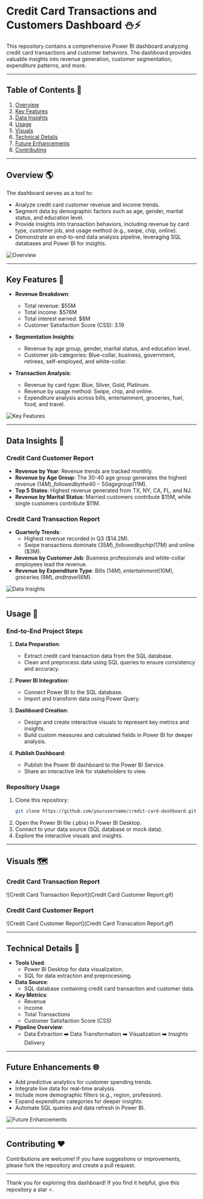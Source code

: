 # Credit Card Transactions and Customers Dashboard ⛄️⚡

This repository contains a comprehensive Power BI dashboard analyzing credit card transactions and customer behaviors. The dashboard provides valuable insights into revenue generation, customer segmentation, expenditure patterns, and more.

---

## Table of Contents 🔀
1. [Overview](#overview)
2. [Key Features](#key-features)
3. [Data Insights](#data-insights)
4. [Usage](#usage)
5. [Visuals](#visuals)
6. [Technical Details](#technical-details)
7. [Future Enhancements](#future-enhancements)
8. [Contributing](#contributing)

---

## Overview 🌎

The dashboard serves as a tool to:
- Analyze credit card customer revenue and income trends.
- Segment data by demographic factors such as age, gender, marital status, and education level.
- Provide insights into transaction behaviors, including revenue by card type, customer job, and usage method (e.g., swipe, chip, online).
- Demonstrate an end-to-end data analysis pipeline, leveraging SQL databases and Power BI for insights.

![Overview](https://media.giphy.com/media/l0HUpt2s9Pclgt9Vm/giphy.gif)

---

## Key Features 🌟

- **Revenue Breakdown**:
  - Total revenue: $55M
  - Total income: $576M
  - Total interest earned: $8M
  - Customer Satisfaction Score (CSS): 3.19

- **Segmentation Insights**:
  - Revenue by age group, gender, marital status, and education level.
  - Customer job categories: Blue-collar, business, government, retirees, self-employed, and white-collar.

- **Transaction Analysis**:
  - Revenue by card type: Blue, Silver, Gold, Platinum.
  - Revenue by usage method: Swipe, chip, and online.
  - Expenditure analysis across bills, entertainment, groceries, fuel, food, and travel.

![Key Features](https://media.giphy.com/media/3o7aD2saalBwwftBIY/giphy.gif)

---

## Data Insights 🔎

### Credit Card Customer Report
- **Revenue by Year**: Revenue trends are tracked monthly.
- **Revenue by Age Group**: The 30-40 age group generates the highest revenue ($14M), followed by the 40-50 age group ($11M).
- **Top 5 States**: Highest revenue generated from TX, NY, CA, FL, and NJ.
- **Revenue by Marital Status**: Married customers contribute $15M, while single customers contribute $11M.

### Credit Card Transaction Report
- **Quarterly Trends**:
  - Highest revenue recorded in Q3 ($14.2M).
  - Swipe transactions dominate ($35M), followed by chip ($17M) and online ($3M).
- **Revenue by Customer Job**: Business professionals and white-collar employees lead the revenue.
- **Revenue by Expenditure Type**: Bills ($14M), entertainment ($10M), groceries ($9M), and travel ($6M).

![Data Insights](https://media.giphy.com/media/xT0GqssRweIhlz209i/giphy.gif)

---

## Usage 🔧

### End-to-End Project Steps

1. **Data Preparation**:
   - Extract credit card transaction data from the SQL database.
   - Clean and preprocess data using SQL queries to ensure consistency and accuracy.

2. **Power BI Integration**:
   - Connect Power BI to the SQL database.
   - Import and transform data using Power Query.

3. **Dashboard Creation**:
   - Design and create interactive visuals to represent key metrics and insights.
   - Build custom measures and calculated fields in Power BI for deeper analysis.

4. **Publish Dashboard**:
   - Publish the Power BI dashboard to the Power BI Service.
   - Share an interactive link for stakeholders to view.

### Repository Usage
1. Clone this repository:
   ```bash
   git clone https://github.com/yourusername/credit-card-dashboard.git
   ```
2. Open the Power BI file (.pbix) in Power BI Desktop.
3. Connect to your data source (SQL database or mock data).
4. Explore the interactive visuals and insights.

---

## Visuals 🗺️

### Credit Card Transaction Report
![Credit Card Transaction Report](Credit Card Customer Report.gif)

### Credit Card Customer Report
![Credit Card Customer Report](Credit Card Transcation Report.gif)

---

## Technical Details 🧬

- **Tools Used**:
  - Power BI Desktop for data visualization.
  - SQL for data extraction and preprocessing.
- **Data Source**:
  - SQL database containing credit card transaction and customer data.
- **Key Metrics**:
  - Revenue
  - Income
  - Total Transactions
  - Customer Satisfaction Score (CSS)
- **Pipeline Overview**:
  - Data Extraction ➡️ Data Transformation ➡️ Visualization ➡️ Insights Delivery

---

## Future Enhancements 🌐

- Add predictive analytics for customer spending trends.
- Integrate live data for real-time analysis.
- Include more demographic filters (e.g., region, profession).
- Expand expenditure categories for deeper insights.
- Automate SQL queries and data refresh in Power BI.

![Future Enhancements](https://media.giphy.com/media/3oEjI6SIIHBdRxXI40/giphy.gif)

---

## Contributing ❤️

Contributions are welcome! If you have suggestions or improvements, please fork the repository and create a pull request.

---

Thank you for exploring this dashboard! If you find it helpful, give this repository a star ⭐.

